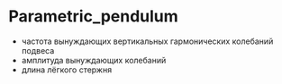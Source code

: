 # Parametric_pendulum
- частота вынуждающих вертикальных гармонических колебаний подвеса
- амплитуда вынуждающих колебаний
- длина лёгкого стержня
